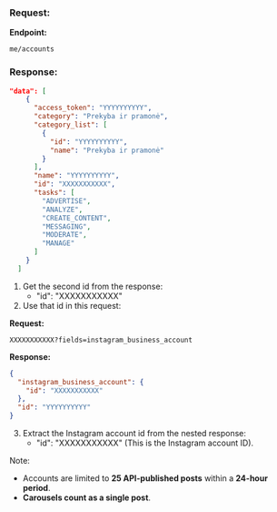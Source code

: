 ### Request:

**Endpoint:**

`me/accounts`

### Response:

```json
"data": [
    {
      "access_token": "YYYYYYYYYY",
      "category": "Prekyba ir pramonė",
      "category_list": [
        {
          "id": "YYYYYYYYYY",
          "name": "Prekyba ir pramonė"
        }
      ],
      "name": "YYYYYYYYYY",
      "id": "XXXXXXXXXXX",
      "tasks": [
        "ADVERTISE",
        "ANALYZE",
        "CREATE_CONTENT",
        "MESSAGING",
        "MODERATE",
        "MANAGE"
      ]
    }
  ]
```

1. Get the second id from the response:
    - "id": "XXXXXXXXXXX"
2. Use that id in this request:

**Request:**

`XXXXXXXXXXX?fields=instagram_business_account`

**Response:**
```json
{
  "instagram_business_account": {
    "id": "XXXXXXXXXXX"
  },
  "id": "YYYYYYYYYY"
}
```

3. Extract the Instagram account id from the nested response:
    - "id": "XXXXXXXXXXX" (This is the Instagram account ID).

Note:
- Accounts are limited to **25 API-published posts** within a **24-hour period**.
- **Carousels count as a single post**.
